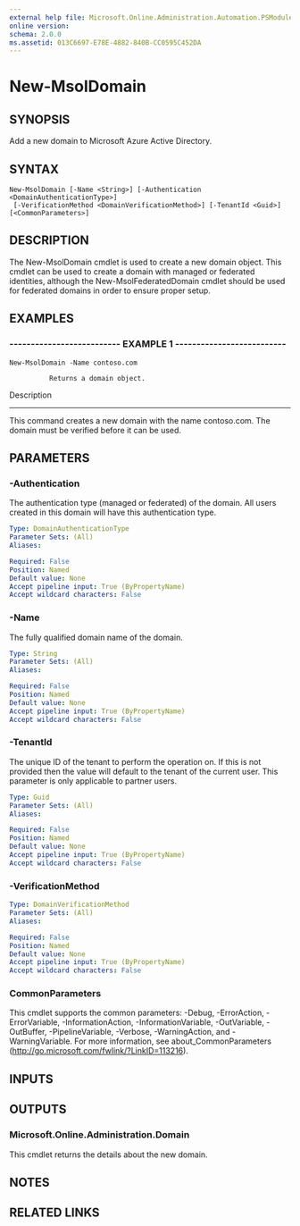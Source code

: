 ```yaml
---
external help file: Microsoft.Online.Administration.Automation.PSModule.dll-Help.xml
online version: 
schema: 2.0.0
ms.assetid: 013C6697-E78E-4882-840B-CC0595C452DA
---
```


# New-MsolDomain

## SYNOPSIS
Add a new domain to Microsoft Azure Active Directory.

## SYNTAX

```
New-MsolDomain [-Name <String>] [-Authentication <DomainAuthenticationType>]
 [-VerificationMethod <DomainVerificationMethod>] [-TenantId <Guid>] [<CommonParameters>]
```

## DESCRIPTION
The New-MsolDomain cmdlet is used to create a new domain object.
This cmdlet can be used to create a domain with managed or federated identities, although the New-MsolFederatedDomain cmdlet should be used for federated domains in order to ensure proper setup.

## EXAMPLES

### -------------------------- EXAMPLE 1 --------------------------
```
New-MsolDomain -Name contoso.com

          Returns a domain object.
```

Description

-----------

This command creates a new domain with the name contoso.com. 
The domain must be verified before it can be used.

## PARAMETERS

### -Authentication
The authentication type (managed or federated) of the domain. 
All users created in this domain will have this authentication type.

```yaml
Type: DomainAuthenticationType
Parameter Sets: (All)
Aliases: 

Required: False
Position: Named
Default value: None
Accept pipeline input: True (ByPropertyName)
Accept wildcard characters: False
```

### -Name
The fully qualified domain name of the domain.

```yaml
Type: String
Parameter Sets: (All)
Aliases: 

Required: False
Position: Named
Default value: None
Accept pipeline input: True (ByPropertyName)
Accept wildcard characters: False
```

### -TenantId
The unique ID of the tenant to perform the operation on.
If this is not provided then the value will default to the tenant of the current user.
This parameter is only applicable to partner users.

```yaml
Type: Guid
Parameter Sets: (All)
Aliases: 

Required: False
Position: Named
Default value: None
Accept pipeline input: True (ByPropertyName)
Accept wildcard characters: False
```

### -VerificationMethod


```yaml
Type: DomainVerificationMethod
Parameter Sets: (All)
Aliases: 

Required: False
Position: Named
Default value: None
Accept pipeline input: True (ByPropertyName)
Accept wildcard characters: False
```

### CommonParameters
This cmdlet supports the common parameters: -Debug, -ErrorAction, -ErrorVariable, -InformationAction, -InformationVariable, -OutVariable, -OutBuffer, -PipelineVariable, -Verbose, -WarningAction, and -WarningVariable. For more information, see about_CommonParameters (http://go.microsoft.com/fwlink/?LinkID=113216).

## INPUTS

## OUTPUTS

### Microsoft.Online.Administration.Domain
This cmdlet returns the details about the new domain.

## NOTES

## RELATED LINKS


